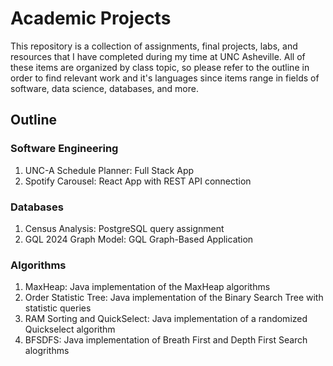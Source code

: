 # Academic Projects  
This repository is a collection of assignments, final projects, labs, and resources that I have completed during my time at UNC Asheville. All of these items are organized by class topic, so please refer to the outline in order to find relevant work and it's languages since items range in fields of software, data science, databases, and more.  


## Outline  
### Software Engineering  
1. UNC-A Schedule Planner: Full Stack App
2. Spotify Carousel: React App with REST API connection


### Databases
1. Census Analysis: PostgreSQL query assignment
2. GQL 2024 Graph Model: GQL Graph-Based Application


### Algorithms
1. MaxHeap: Java implementation of the MaxHeap algorithms
2. Order Statistic Tree: Java implementation of the Binary Search Tree with statistic queries
3. RAM Sorting and QuickSelect: Java implementation of a randomized Quickselect algorithm
4. BFSDFS: Java implementation of Breath First and Depth First Search alogrithms